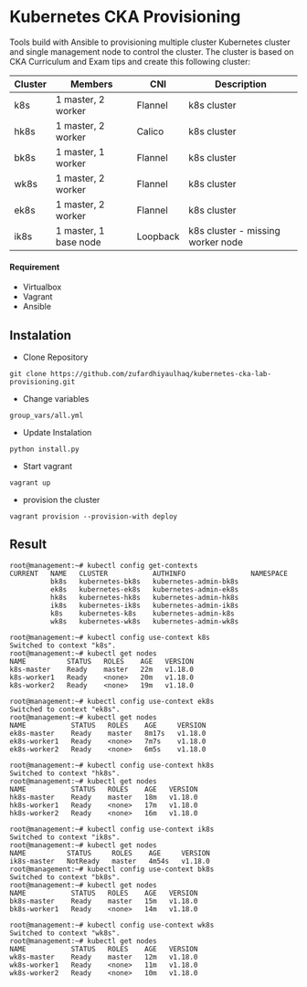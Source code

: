 # Kubernetes CKA Provisioning
Tools build with Ansible to provisioning multiple cluster Kubernetes cluster and single management node to control the cluster. The cluster is based on CKA Curriculum and Exam tips and create this following cluster:

| Cluster | Members | CNI      | Description |
|---------|---------|----------|-------------|
| k8s     | 1 master, 2 worker        | Flannel  | k8s cluster            |
| hk8s    | 1 master, 2 worker        | Calico   | k8s cluster            |
| bk8s    | 1 master, 1 worker        | Flannel  | k8s cluster            |
| wk8s    | 1 master, 2 worker        | Flannel  | k8s cluster            |
| ek8s    | 1 master, 2 worker        | Flannel  | k8s cluster            |
| ik8s    | 1 master, 1 base node        | Loopback | k8s cluster - missing worker node            |

#### Requirement
- Virtualbox
- Vagrant
- Ansible

## Instalation
- Clone Repository
```
git clone https://github.com/zufardhiyaulhaq/kubernetes-cka-lab-provisioning.git
```
- Change variables
```
group_vars/all.yml
```
- Update Instalation
```
python install.py
```
- Start vagrant
```
vagrant up
```
- provision the cluster
```
vagrant provision --provision-with deploy
```

## Result
```
root@management:~# kubectl config get-contexts
CURRENT   NAME   CLUSTER           AUTHINFO                NAMESPACE
          bk8s   kubernetes-bk8s   kubernetes-admin-bk8s
          ek8s   kubernetes-ek8s   kubernetes-admin-ek8s
          hk8s   kubernetes-hk8s   kubernetes-admin-hk8s
          ik8s   kubernetes-ik8s   kubernetes-admin-ik8s
          k8s    kubernetes-k8s    kubernetes-admin-k8s
          wk8s   kubernetes-wk8s   kubernetes-admin-wk8s
          
root@management:~# kubectl config use-context k8s
Switched to context "k8s".
root@management:~# kubectl get nodes
NAME          STATUS   ROLES    AGE   VERSION
k8s-master    Ready    master   22m   v1.18.0
k8s-worker1   Ready    <none>   20m   v1.18.0
k8s-worker2   Ready    <none>   19m   v1.18.0

root@management:~# kubectl config use-context ek8s
Switched to context "ek8s".
root@management:~# kubectl get nodes
NAME           STATUS   ROLES    AGE     VERSION
ek8s-master    Ready    master   8m17s   v1.18.0
ek8s-worker1   Ready    <none>   7m7s    v1.18.0
ek8s-worker2   Ready    <none>   6m5s    v1.18.0

root@management:~# kubectl config use-context hk8s
Switched to context "hk8s".
root@management:~# kubectl get nodes
NAME           STATUS   ROLES    AGE   VERSION
hk8s-master    Ready    master   18m   v1.18.0
hk8s-worker1   Ready    <none>   17m   v1.18.0
hk8s-worker2   Ready    <none>   16m   v1.18.0

root@management:~# kubectl config use-context ik8s
Switched to context "ik8s".
root@management:~# kubectl get nodes
NAME          STATUS     ROLES    AGE     VERSION
ik8s-master   NotReady   master   4m54s   v1.18.0
root@management:~# kubectl config use-context bk8s
Switched to context "bk8s".
root@management:~# kubectl get nodes
NAME           STATUS   ROLES    AGE   VERSION
bk8s-master    Ready    master   15m   v1.18.0
bk8s-worker1   Ready    <none>   14m   v1.18.0

root@management:~# kubectl config use-context wk8s
Switched to context "wk8s".
root@management:~# kubectl get nodes
NAME           STATUS   ROLES    AGE   VERSION
wk8s-master    Ready    master   12m   v1.18.0
wk8s-worker1   Ready    <none>   11m   v1.18.0
wk8s-worker2   Ready    <none>   10m   v1.18.0
```
